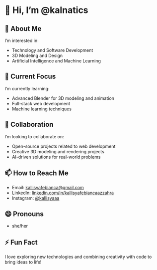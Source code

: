 # 👋 Hi, I’m @kalnatics

## 👀 About Me
I’m interested in:
- Technology and Software Development
- 3D Modeling and Design
- Artificial Intelligence and Machine Learning

## 🌱 Current Focus
I’m currently learning:
- Advanced Blender for 3D modeling and animation
- Full-stack web development
- Machine learning techniques

## 💞️ Collaboration
I’m looking to collaborate on:
- Open-source projects related to web development
- Creative 3D modeling and rendering projects
- AI-driven solutions for real-world problems

## 📫 How to Reach Me
- Email: [kallisyafebianca@gmail.com](mailto:kallisyafebianca@gmail.com)
- LinkedIn: [linkedin.com/in/kallisyafebiancaazzahra](https://www.linkedin.com/in/kallisyafebiancaazzahra/)
- Instagram: [@kallisyaaa](https://www.instagram.com/kallisyaaa)

## 😄 Pronouns
- she/her

## ⚡ Fun Fact
I love exploring new technologies and combining creativity with code to bring ideas to life!
